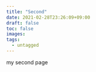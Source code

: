 ```yaml
---
title: "Second"
date: 2021-02-28T23:26:09+09:00
draft: false
toc: false
images:
tags:
  - untagged
---
```



my second page
